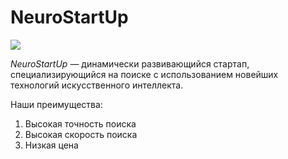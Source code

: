 # NeuroStartUp
![](https://netology-code.github.io/git-homeworks/introduction/assets/logo.png)

*NeuroStartUp* — динамически развивающийся стартап, специализирующийся на поиске с использованием новейших технологий искусственного интеллекта.

Наши преимущества:

1. Высокая точность поиска
2. Высокая скорость поиска
3. Низкая цена 
